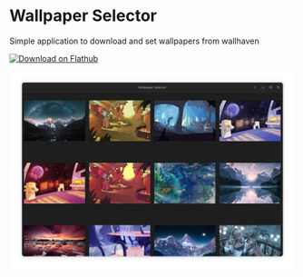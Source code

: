 # Wallpaper Selector

Simple application to download and set wallpapers from wallhaven 

<a href='https://flathub.org/apps/details/io.github.davidoc26.wallpaper_selector'><img width='240' alt='Download on Flathub' src='https://flathub.org/assets/badges/flathub-badge-en.png'/></a>

![Screenshot](https://github.com/Davidoc26/wallpaper-selector/blob/13ea9e89ee9eaad5fa0061d6a95bafe41a8ae430/data/resources/screenshots/screenshot1.png)

